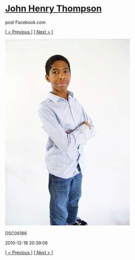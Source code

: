 # [John Henry Thompson](../README.md)
post Facebook.com

[[ < Previous ]](2010-12-18-20.md) [[ Next > ]](2010-12-18-22.md)

[![](../media/2010-12-18/Fam-2010-DSC06186.jpg)](../README.md)

DSC06186

2010-12-18 20:39:06

[[ < Previous ]](2010-12-18-20.md) [[ Next > ]](2010-12-18-22.md)